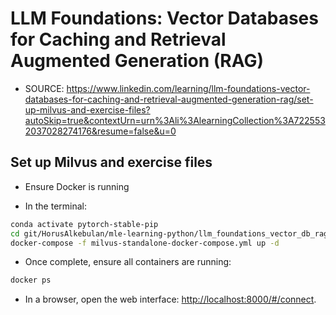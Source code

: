 # LLM Foundations: Vector Databases for Caching and Retrieval Augmented Generation (RAG)

* SOURCE: <https://www.linkedin.com/learning/llm-foundations-vector-databases-for-caching-and-retrieval-augmented-generation-rag/set-up-milvus-and-exercise-files?autoSkip=true&contextUrn=urn%3Ali%3AlearningCollection%3A7225532037028274176&resume=false&u=0>

## Set up Milvus and exercise files

* Ensure Docker is running

* In the terminal:

```sh
conda activate pytorch-stable-pip
cd git/HorusAlkebulan/mle-learning-python/llm_foundations_vector_db_rag
docker-compose -f milvus-standalone-docker-compose.yml up -d
```

* Once complete, ensure all containers are running:

```sh
docker ps
```

* In a browser, open the web interface: <http://localhost:8000/#/connect>.

